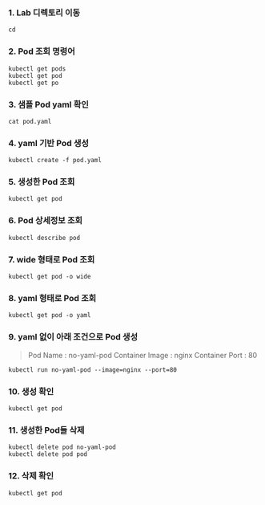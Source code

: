 
### 1. Lab 디렉토리 이동
```
cd 
```

### 2. Pod 조회 명령어
```
kubectl get pods
kubectl get pod
kubectl get po
```

### 3. 샘플 Pod yaml 확인
```
cat pod.yaml
```

### 4. yaml 기반 Pod 생성
```
kubectl create -f pod.yaml
```

### 5. 생성한 Pod 조회
```
kubectl get pod
```

### 6. Pod 상세정보 조회
```
kubectl describe pod
```

### 7. wide 형태로 Pod 조회
```
kubectl get pod -o wide
```

### 8. yaml 형태로 Pod 조회
```
kubectl get pod -o yaml
```

### 9. yaml 없이 아래 조건으로 Pod 생성
> Pod Name : no-yaml-pod
> Container Image : nginx
> Container Port : 80

```
kubectl run no-yaml-pod --image=nginx --port=80
```

### 10. 생성 확인
```
kubectl get pod
```

### 11. 생성한 Pod들 삭제
```
kubectl delete pod no-yaml-pod
kubectl delete pod pod
```

### 12. 삭제 확인
```
kubectl get pod
```